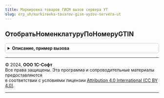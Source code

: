 ```yaml
---
title: Маркировка товаров ГИСМ вызов сервера УТ
slug: erp_uh/markirovka-tovarov-gism-vyzov-servera-ut
---
```



## ОтобратьНоменклатуруПоНомеруGTIN
<details style="margin: 1em 0; padding: 0.5em; border: 1px solid #ccc; border-radius: 6px;">

<summary style="font-weight: bold; cursor: pointer;">Описание, пример вызова</summary>

```bsl

// Получает массив номенклатуры КиЗ по переданному GTIN маркированного товара и списку номенклатуры КиЗ,
// подходящей под выбранные категории КиЗ в документе.
//
// Параметры:
//  СписокНоменклатураКиЗ	 - Массив - список номенклатуры КиЗ, отобранной по категориям КиЗ в документе.
//  GTIN					 - Массив - массив GTIN маркируемой номенклатуры.
//
// Возвращаемое значение:
//  Массив - массив номенклатуры КиЗ.
//
Функция ОтобратьНоменклатуруПоНомеруGTIN(СписокНоменклатураКиЗ, GTIN) Экспорт
```

Пример вызова
```bsl
Результат = МаркировкаТоваровГИСМВызовСервераУТ.ОтобратьНоменклатуруПоНомеруGTIN(СписокНоменклатураКиЗ, GTIN) 
```
</details>

---

© 2024, **ООО 1С-Софт**  
Все права защищены. Эта программа и сопроводительные материалы предоставляются  
в соответствии с условиями лицензии [Attribution 4.0 International (CC BY 4.0)](https://creativecommons.org/licenses/by/4.0/legalcode).

---
